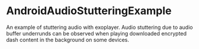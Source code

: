 # AndroidAudioStutteringExample
An example of stuttering audio with exoplayer.
Audio stuttering due to audio buffer underrunds can be observed when playing downloaded encrypted dash content in the background on some devices.
